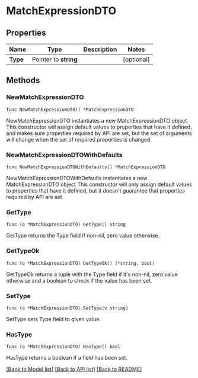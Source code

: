 # MatchExpressionDTO

## Properties

Name | Type | Description | Notes
------------ | ------------- | ------------- | -------------
**Type** | Pointer to **string** |  | [optional] 

## Methods

### NewMatchExpressionDTO

`func NewMatchExpressionDTO() *MatchExpressionDTO`

NewMatchExpressionDTO instantiates a new MatchExpressionDTO object
This constructor will assign default values to properties that have it defined,
and makes sure properties required by API are set, but the set of arguments
will change when the set of required properties is changed

### NewMatchExpressionDTOWithDefaults

`func NewMatchExpressionDTOWithDefaults() *MatchExpressionDTO`

NewMatchExpressionDTOWithDefaults instantiates a new MatchExpressionDTO object
This constructor will only assign default values to properties that have it defined,
but it doesn't guarantee that properties required by API are set

### GetType

`func (o *MatchExpressionDTO) GetType() string`

GetType returns the Type field if non-nil, zero value otherwise.

### GetTypeOk

`func (o *MatchExpressionDTO) GetTypeOk() (*string, bool)`

GetTypeOk returns a tuple with the Type field if it's non-nil, zero value otherwise
and a boolean to check if the value has been set.

### SetType

`func (o *MatchExpressionDTO) SetType(v string)`

SetType sets Type field to given value.

### HasType

`func (o *MatchExpressionDTO) HasType() bool`

HasType returns a boolean if a field has been set.


[[Back to Model list]](../README.md#documentation-for-models) [[Back to API list]](../README.md#documentation-for-api-endpoints) [[Back to README]](../README.md)



